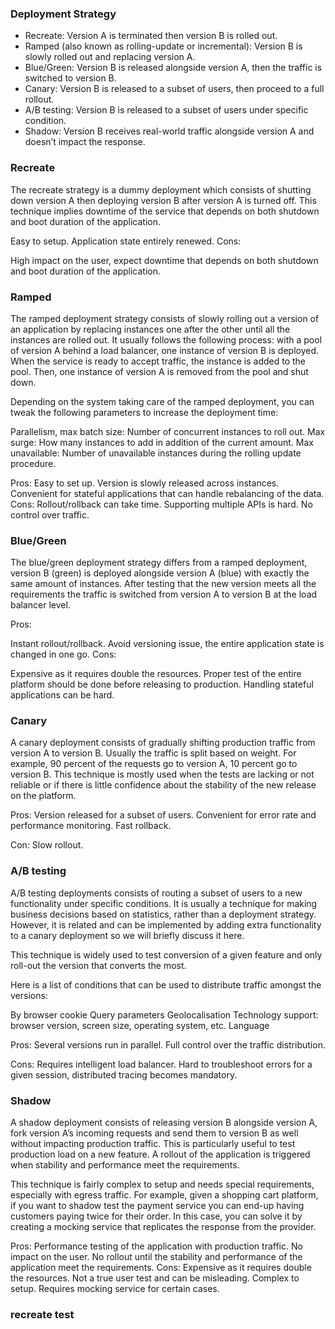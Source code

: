 ### Deployment Strategy
- Recreate: Version A is terminated then version B is rolled out.
- Ramped (also known as rolling-update or incremental): Version B is slowly rolled out and replacing version A.
- Blue/Green: Version B is released alongside version A, then the traffic is switched to version B.
- Canary: Version B is released to a subset of users, then proceed to a full rollout.
- A/B testing: Version B is released to a subset of users under specific condition.
- Shadow: Version B receives real-world traffic alongside version A and doesn’t impact the response.

### Recreate
The recreate strategy is a dummy deployment which consists of shutting down version A then deploying version B after version A is turned off.
This technique implies downtime of the service that depends on both shutdown and boot duration of the application.

Easy to setup.
Application state entirely renewed.
Cons:

High impact on the user, expect downtime that depends on both shutdown and boot duration of the application.

### Ramped
The ramped deployment strategy consists of slowly rolling out a version of an application by replacing instances one after the other until all the instances are rolled out. It usually follows the following process: with a pool of version A behind a load balancer, one instance of version B is deployed. When the service is ready to accept traffic, the instance is added to the pool. Then, one instance of version A is removed from the pool and shut down.

Depending on the system taking care of the ramped deployment, you can tweak the following parameters to increase the deployment time:

Parallelism, max batch size: Number of concurrent instances to roll out.
Max surge: How many instances to add in addition of the current amount.
Max unavailable: Number of unavailable instances during the rolling update procedure.

Pros:
Easy to set up.
Version is slowly released across instances.
Convenient for stateful applications that can handle rebalancing of the data.
Cons:
Rollout/rollback can take time.
Supporting multiple APIs is hard.
No control over traffic.

### Blue/Green
The blue/green deployment strategy differs from a ramped deployment, version B (green) is deployed alongside version A (blue) with exactly the same amount of instances.
After testing that the new version meets all the requirements the traffic is switched from version A to version B at the load balancer level.

Pros:

Instant rollout/rollback.
Avoid versioning issue, the entire application state is changed in one go.
Cons:

Expensive as it requires double the resources.
Proper test of the entire platform should be done before releasing to production.
Handling stateful applications can be hard.

### Canary
A canary deployment consists of gradually shifting production traffic from version A to version B. Usually the traffic is split based on weight. For example, 90 percent of the requests go to version A, 10 percent go to version B.
This technique is mostly used when the tests are lacking or not reliable or if there is little confidence about the stability of the new release on the platform.

Pros:
Version released for a subset of users.
Convenient for error rate and performance monitoring.
Fast rollback.

Con:
Slow rollout.

### A/B testing
A/B testing deployments consists of routing a subset of users to a new functionality under specific conditions. It is usually a technique for making business decisions based on statistics, rather than a deployment strategy. However, it is related and can be implemented by adding extra functionality to a canary deployment so we will briefly discuss it here.

This technique is widely used to test conversion of a given feature and only roll-out the version that converts the most.

Here is a list of conditions that can be used to distribute traffic amongst the versions:

By browser cookie
Query parameters
Geolocalisation
Technology support: browser version, screen size, operating system, etc.
Language

Pros:
Several versions run in parallel.
Full control over the traffic distribution.

Cons:
Requires intelligent load balancer.
Hard to troubleshoot errors for a given session, distributed tracing becomes mandatory.


### Shadow
A shadow deployment consists of releasing version B alongside version A, fork version A’s incoming requests and send them to version B as well without impacting production traffic. This is particularly useful to test production load on a new feature. A rollout of the application is triggered when stability and performance meet the requirements.

This technique is fairly complex to setup and needs special requirements, especially with egress traffic. For example, given a shopping cart platform, if you want to shadow test the payment service you can end-up having customers paying twice for their order. In this case, you can solve it by creating a mocking service that replicates the response from the provider.

Pros:
Performance testing of the application with production traffic.
No impact on the user.
No rollout until the stability and performance of the application meet the requirements.
Cons:
Expensive as it requires double the resources.
Not a true user test and can be misleading.
Complex to setup.
Requires mocking service for certain cases.

### recreate test
